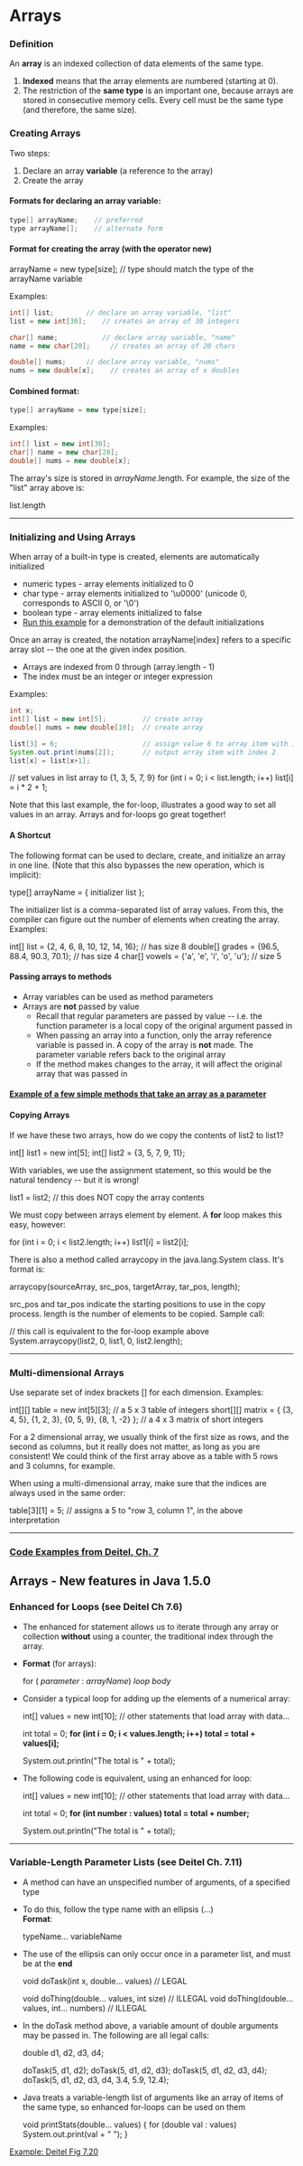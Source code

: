 # Arrays

### Definition

An **array** is an indexed collection of data elements of the same type.

1.  **Indexed**  means that the array elements are numbered (starting at 0).
2.  The restriction of the  **same type**  is an important one, because arrays are stored in consecutive memory cells. Every cell must be the same type (and therefore, the same size).

### Creating Arrays

Two steps:

1.  Declare an array  **variable**  (a reference to the array)
2.  Create the array

#### Formats for declaring an array variable:

```java
type[] arrayName;    // preferred
type arrayName[];    // alternate form
```

#### Format for creating the array (with the operator  new)

  arrayName = new type[size];   // type should match the type of the arrayName variable

Examples:

```java
int[] list;		   // declare an array variable, "list"
list = new int[30];	   // creates an array of 30 integers

char[] name;		   // declare array variable, "name"
name = new char[20];     // creates an array of 20 chars

double[] nums;	   // declare array variable, "nums"
nums = new double[x];    // creates an array of x doubles
```

#### Combined format:

```java
type[] arrayName = new type[size];
```

Examples:

```java
int[] list = new int[30];
char[] name = new char[20];
double[] nums = new double[x];
```

The array's size is stored in _arrayName_.length. For example, the size of the "list" array above is:

  list.length

----------

### Initializing and Using Arrays

When array of a built-in type is created, elements are automatically initialized

-   numeric types - array elements initialized to 0
-   char  type - array elements initialized to '\u0000' (unicode 0, corresponds to ASCII 0, or '\0')
-   boolean  type - array elements initialized to  false
-   [Run this example](https://www.cs.fsu.edu/~myers/cgs3416/notes/examples/arrays/Array1.java)  for a demonstration of the default initializations

Once an array is created, the notation arrayName[index] refers to a specific array slot -- the one at the given index position.

-   Arrays are indexed from 0 through  (array.length - 1)
-   The index must be an integer or integer expression

Examples:

```java
int x;
int[] list = new int[5];         // create array 
double[] nums = new double[10];  // create array
```


```java
list[3] = 6;                     // assign value 6 to array item with index 3
System.out.print(nums[2]);       // output array item with index 2 
list[x] = list[x+1];
```

  // set values in list array to {1, 3, 5, 7, 9} 
  for (int i = 0; i < list.length; i++)
	list[i] = i * 2 + 1;

Note that this last example, the for-loop, illustrates a good way to set all values in an array. Arrays and for-loops go great together!

#### A Shortcut

The following format can be used to declare, create, and initialize an array in one line. (Note that this also bypasses the new operation, which is implicit):

   type[] arrayName = { initializer list };

The initializer list is a comma-separated list of array values. From this, the compiler can figure out the number of elements when creating the array. Examples:

  int[] list = {2, 4, 6, 8, 10, 12, 14, 16};   // has size 8
  double[] grades = {96.5, 88.4, 90.3, 70.1};  // has size 4
  char[] vowels = {'a', 'e', 'i', 'o', 'u'};   // size 5

#### Passing arrays to methods

-   Array variables can be used as method parameters
-   Arrays are  **not**  passed by value
    -   Recall that regular parameters are passed by value -- i.e. the function parameter is a local copy of the original argument passed in
    -   When passing an array into a function, only the array reference variable is passed in. A copy of the array is  **not**  made. The parameter variable refers back to the original array
    -   If the method makes changes to the array, it will affect the original array that was passed in

#### [Example of a few simple methods that take an array as a parameter](https://www.cs.fsu.edu/~myers/cgs3416/notes/examples/arrays/PrintArr.java)

#### Copying Arrays

If we have these two arrays, how do we copy the contents of list2 to list1?

  int[] list1 = new int[5]; 
  int[] list2 = {3, 5, 7, 9, 11}; 

With variables, we use the assignment statement, so this would be the natural tendency -- but it is wrong!

  list1 = list2;  // this does NOT copy the array contents 

We must copy between arrays element by element. A  **for**  loop makes this easy, however:

  for (int i = 0; i < list2.length; i++) 
    list1[i] = list2[i]; 

There is also a method called arraycopy in the java.lang.System class. It's format is:

  arraycopy(sourceArray, src_pos, targetArray, tar_pos, length);

src_pos and tar_pos indicate the starting positions to use in the copy process. length is the number of elements to be copied. Sample call:

  // this call is equivalent to the for-loop example above
  System.arraycopy(list2, 0, list1, 0, list2.length);

----------

### Multi-dimensional Arrays

Use separate set of index brackets [] for each dimension. Examples:

  int[][] table = new int[5][3];    // a 5 x 3 table of integers
  short[][] matrix = { {3, 4, 5},
		       {1, 2, 3},
		       {0, 5, 9},
		       {8, 1, -2} };  // a 4 x 3 matrix of short integers

For a 2 dimensional array, we usually think of the first size as rows, and the second as columns, but it really does not matter, as long as you are consistent! We could think of the first array above as a table with 5 rows and 3 columns, for example.

When using a multi-dimensional array, make sure that the indices are always used in the same order:

  table[3][1] = 5;	// assigns a 5 to "row 3, column 1", in the above interpretation

----------

### [Code Examples from Deitel, Ch. 7](http://www.cs.fsu.edu/~myers/cop3252/notes/deitel7/ch07/)

## Arrays - New features in Java 1.5.0

  

### Enhanced  for  Loops (see Deitel Ch 7.6)

-   The enhanced  for  statement allows us to iterate through any array or collection  **without**  using a counter, the traditional index through the array.
-   **Format**  (for arrays):
    
     for ( _parameter_ : _arrayName_)
        _loop body_
    
-   Consider a typical loop for adding up the elements of a numerical array:
    
      int[] values = new int[10];
      // other statements that load array with data...
    
      int total = 0;
      **for (int i = 0; i < values.length; i++)
         total = total + values[i];**
    
      System.out.println("The total is " + total);
    
-   The following code is equivalent, using an enhanced  for  loop:
    
      int[] values = new int[10];
      // other statements that load array with data...
    
      int total = 0;
      **for (int number : values)
         total = total + number;**
    
      System.out.println("The total is " + total);
    

----------

### Variable-Length Parameter Lists (see Deitel Ch. 7.11)

-   A method can have an unspecified number of arguments, of a specified type
-   To do this, follow the type name with an ellipsis (...)  
    **Format**:
    
      typeName... variableName
    
-   The use of the ellipsis can only occur once in a parameter list, and must be at the  **end**
    
       void doTask(int x, double... values)		// LEGAL
    
       void doThing(double... values, int size)		// ILLEGAL
       void doThing(double... values, int... numbers)	// ILLEGAL
    
-   In the  doTask  method above, a variable amount of  double  arguments may be passed in. The following are all legal calls:
    
       double d1, d2, d3, d4;
    
       doTask(5, d1, d2);
       doTask(5, d1, d2, d3);
       doTask(5, d1, d2, d3, d4);
       doTask(5, d1, d2, d3, d4, 3.4, 5.9, 12.4);
    
-   Java treats a variable-length list of arguments like an array of items of the same type, so enhanced for-loops can be used on them
    
       void printStats(double... values)
       {
    	for (double val : values)
    	   System.out.print(val + " ");
       }
    

[Example: Deitel Fig 7.20](http://www.cs.fsu.edu/~myers/cop3252/notes/deitel7/ch07/fig07_20/VarargsTest.java)